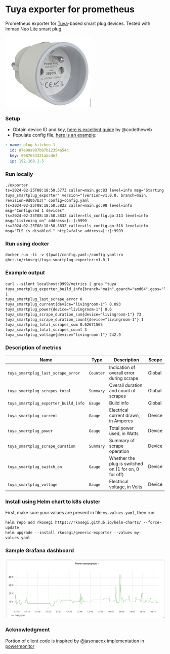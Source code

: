 # Tuya exporter for prometheus

Prometheus exporter for [Tuya](https://iot.tuya.com/)-based smart plug devices.
Tested with Immax Neo Lite smart plug.

![smartplug](docs/smartplug.jpg)

### Setup

- Obtain device ID and key, [here is excellent guide](https://github.com/codetheweb/tuyapi/blob/master/docs/SETUP.md) by @codetheweb
- Populate config file, [here is an example](config.yaml):

```yaml
- name: plug-kitchen-1
  id: 87e98a987b87b12354a54c
  key: 0987654321abcdef
  ip: 192.168.1.5
```

### Run locally

```shell
./exporter
ts=2024-02-25T08:18:50.577Z caller=main.go:83 level=info msg="Starting tuya_smartplug_exporter" version="(version=v1.0.0, branch=main, revision=9d0b7b3)" config=config.yaml
ts=2024-02-25T08:18:50.582Z caller=main.go:98 level=info msg="Configured 1 devices"
ts=2024-02-25T08:18:50.583Z caller=tls_config.go:313 level=info msg="Listening on" address=[::]:9999
ts=2024-02-25T08:18:50.583Z caller=tls_config.go:316 level=info msg="TLS is disabled." http2=false address=[::]:9999
```

### Run using docker

```shell
docker run -ti -v $(pwd)/config.yaml:/config.yaml:ro ghcr.io/rkosegi/tuya-smartplug-exporter:v1.0.1
```

### Example output

```shell
curl --silent localhost:9999/metrics | grep ^tuya
tuya_smartplug_exporter_build_info{branch="main",goarch="amd64",goos="linux",goversion="go1.23.0",revision="96c611a",tags="unknown",version="v1.0.4"} 1
tuya_smartplug_last_scrape_error 0
tuya_smartplug_current{device="livingroom-1"} 0.093
tuya_smartplug_power{device="livingroom-1"} 8.6
tuya_smartplug_scrape_duration_sum{device="livingroom-1"} 73
tuya_smartplug_scrape_duration_count{device="livingroom-1"} 1
tuya_smartplug_total_scrapes_sum 0.62671565
tuya_smartplug_total_scrapes_count 3
tuya_smartplug_voltage{device="livingroom-1"} 242.9
```

### Description of metrics

| Name                                 | Type      | Description                                           | Scope  |
|--------------------------------------|-----------|-------------------------------------------------------|--------|
| `tuya_smartplug_last_scrape_error`   | `Counter` | Indication of overall error during scrape             | Global |
| `tuya_smartplug_scrapes_total`       | `Summary` | Overall duration and count of scrapes                 | Global |
| `tuya_smartplug_exporter_build_info` | `Gauge`   | Build info                                            | Global |
| `tuya_smartplug_current`             | `Gauge`   | Electrical current drawn, in Amperes                  | Device |
| `tuya_smartplug_power`               | `Gauge`   | Total power used, in Watts                            | Device |
| `tuya_smartplug_scrape_duration`     | `Summary` | Summary of scrape operation                           | Device |
| `tuya_smartplug_switch_on`           | `Gauge`   | Whether the plug is switched on (1 for on, 0 for off) | Device |
| `tuya_smartplug_voltage`             | `Gauge`   | Electrical voltage, in Volts                          | Device |


### Install using Helm chart to k8s cluster

First, make sure your values are present in file `my-values.yaml`, then run

```shell
helm repo add rkosegi https://rkosegi.github.io/helm-charts/ --force-update
helm upgrade --install rkosegi/generic-exporter --values my-values.yaml
```

### Sample Grafana dashboard

![dashboard](docs/dashboard.jpg)


### Acknowledgment

Portion of client code is inspired by @jasonacox implementation in [powermonitor](https://github.com/jasonacox/powermonitor)
